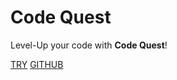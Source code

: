 # Code Quest

Level-Up your code with **Code Quest**!

[TRY](https://code-quest-app.netlify.app/)&nbsp;[GITHUB](https://github.com/rioredwards/code-quest)&nbsp;

